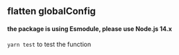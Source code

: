 ## flatten globalConfig

#### the package is using Esmodule, please use Node.js 14.x

`yarn test` to test the function

